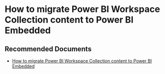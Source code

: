   <properties
	pageTitle="advisory - how to migrate power bi workspace collection content to power bi embedded"
	description="advisory - how to migrate power bi workspace collection content to power bi embedded"
	service="microsoft.PowerBIDedicated"
	resource="capacities"
	authors="pjfreitas"
	ms.author="pfreitas"	
	displayOrder="720"
	selfHelpType="generic"
	supportTopicIds="32628059"
	productPesIds="16334"
	cloudEnvironments="public, MoonCake, fairfax, usnat, ussec" 
	articleId="aa0a10b6-2411-05eb-4cf7-43562ea22b1f"
	ownershipId="PowerBI_PowerBI"
/>

# How to migrate Power BI Workspace Collection content to Power BI Embedded

## **Recommended Documents**

* [How to migrate Power BI Workspace Collection content to Power BI Embedded](https://docs.microsoft.com/power-bi/developer/migrate-from-powerbi-embedded)
